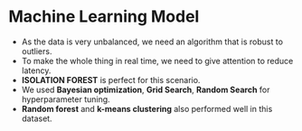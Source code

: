 # Machine Learning Model

- As the data is very unbalanced, we need an algorithm that is robust to outliers.
- To make the whole thing in real time, we need to give attention to reduce latency.
- **ISOLATION FOREST** is perfect for this scenario.
- We used **Bayesian optimization**, **Grid Search**, **Random Search** for hyperparameter tuning.
- **Random forest** and **k-means clustering** also performed well in this dataset.

